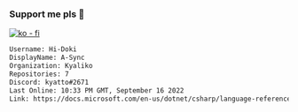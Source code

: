 ### Support me pls 🙏

[![ko - fi](https://ko-fi.com/img/githubbutton_sm.svg)](https://ko-fi.com/O5O4D6DP7)

  ```txt
  Username: Hi-Doki
  DisplayName: A-Sync
  Organization: Kyaliko
  Repositories: 7
  Discord: kyatto#2671
  Last Online: 10:33 PM GMT, September 16 2022
  Link: https://docs.microsoft.com/en-us/dotnet/csharp/language-reference/keywords/async
  ```       